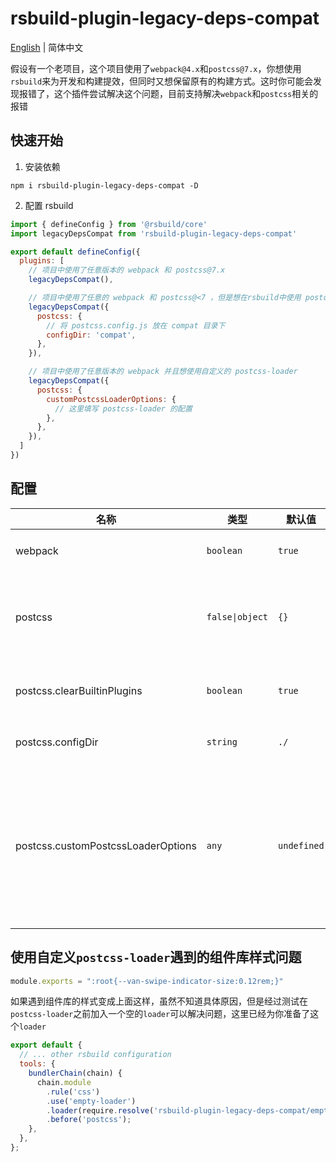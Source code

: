 # rsbuild-plugin-legacy-deps-compat

[English](./src/README.md) | 简体中文

假设有一个老项目，这个项目使用了`webpack@4.x`和`postcss@7.x`，你想使用`rsbuild`来为开发和构建提效，但同时又想保留原有的构建方式。这时你可能会发现报错了，这个插件尝试解决这个问题，目前支持解决`webpack`和`postcss`相关的报错

## 快速开始
1. 安装依赖
```
npm i rsbuild-plugin-legacy-deps-compat -D
```
2. 配置 rsbuild
```js
import { defineConfig } from '@rsbuild/core'
import legacyDepsCompat from 'rsbuild-plugin-legacy-deps-compat'

export default defineConfig({
  plugins: [
    // 项目中使用了任意版本的 webpack 和 postcss@7.x
    legacyDepsCompat(),

    // 项目中使用了任意的 webpack 和 postcss@<7 ，但是想在rsbuild中使用 postcss@8
    legacyDepsCompat({
      postcss: {
        // 将 postcss.config.js 放在 compat 目录下
        configDir: 'compat',
      },
    }),

    // 项目中使用了任意版本的 webpack 并且想使用自定义的 postcss-loader
    legacyDepsCompat({
      postcss: {
        customPostcssLoaderOptions: {
          // 这里填写 postcss-loader 的配置
        },
      },
    }),
  ]
})
```

## 配置

| 名称                              | 类型            | 默认值     | 描述                                     |
| --------------------------------- | -------------- | ---------- | -------------------------------------- |
| webpack                           | `boolean`      | `true`     | 是否给`webpack`设置别名                  |
| postcss                           | `false\|object`| `{}`       | `postcss`配置，设置为`false`不做任何修改   |
| postcss.clearBuiltinPlugins       | `boolean`      | `true`     | 是否清除内置`postcss`插件件               |
| postcss.configDir                 | `string`       | `./`       | `postcss`配置文件所在目录                 |
| postcss.customPostcssLoaderOptions| `any`          | `undefined`| `postcss-loader`配置，设置此项后将会使用自定义的`postcss-loader`，请确保已经安装了`postcss-loader`|

## 使用自定义`postcss-loader`遇到的组件库样式问题
```js
module.exports = ":root{--van-swipe-indicator-size:0.12rem;}"
```
如果遇到组件库的样式变成上面这样，虽然不知道具体原因，但是经过测试在`postcss-loader`之前加入一个空的`loader`可以解决问题，这里已经为你准备了这个`loader`
```js
export default {
  // ... other rsbuild configuration
  tools: {
    bundlerChain(chain) {
      chain.module
        .rule('css')
        .use('empty-loader')
        .loader(require.resolve('rsbuild-plugin-legacy-deps-compat/empty-loader'))
        .before('postcss');
    },
  },
};
```